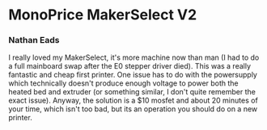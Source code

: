 # MonoPrice MakerSelect V2
### Nathan Eads
I really loved my MakerSelect, it's more machine now than man (I had to do a full mainboard swap after the E0 stepper driver died). This was a really fantastic and cheap first printer.
One issue has to do with the powersupply which technically doesn't produce enough voltage to power both the heated bed and extruder (or something similar, I don't quite remember the exact issue). Anyway, the solution is a $10 mosfet and about 20 minutes of your time, which isn't too bad, but its an operation you should do on a new printer.
